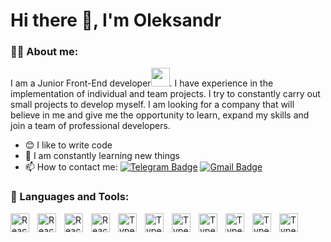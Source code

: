 # Hi there 👋, I'm Oleksandr

### 👨‍💻 About me:

I am a Junior Front-End developer<img src="https://media.giphy.com/media/WUlplcMpOCEmTGBtBW/giphy.gif" width="30px">. I have experience in the implementation of individual and team projects. I try to constantly carry out small projects to develop myself. I am looking for a company that will believe in me and give me the opportunity to learn, expand my skills and join a team of professional developers.

- 😊 I like to write code
- 🔭 I am constantly learning new things
- 📫 How to contact me: [![Telegram Badge](https://img.shields.io/badge/-oleksandrpalamarchuk-blue?style=flat&logo=Telegram&logoColor=white)](https://t.me/Alexpalamar_chuk) [![Gmail Badge](https://img.shields.io/badge/-Gmail-red?style=flat&logo=Gmail&logoColor=white)](mailto:palamarchuk.oa93@gmail.com)

### 🧰 Languages and Tools:

<img align="left" alt="React" width="30px" style="padding-right:10px;" src="https://cdn.jsdelivr.net/gh/devicons/devicon/icons/javascript/javascript-original.svg" />
<img align="left" alt="React" width="30px" style="padding-right:10px;" src="https://cdn.jsdelivr.net/gh/devicons/devicon/icons/react/react-original.svg" />
<img align="left" alt="React" width="30px" style="padding-right:10px;" src="https://cdn.jsdelivr.net/gh/devicons/devicon/icons/redux/redux-original.svg" />
<img align="left" alt="React" width="30px" style="padding-right:10px;" src="https://cdn.jsdelivr.net/gh/devicons/devicon/icons/nextjs/nextjs-original.svg" />
<img align="left" alt="TypeScript" width="30px" style="padding-right:10px;" src="https://cdn.jsdelivr.net/gh/devicons/devicon/icons/typescript/typescript-plain.svg" />
<img align="left" alt="TypeScript" width="30px" style="padding-right:10px;" src="https://cdn.jsdelivr.net/gh/devicons/devicon/icons/html5/html5-plain-wordmark.svg" />
<img align="left" alt="TypeScript" width="30px" style="padding-right:10px;" src="https://cdn.jsdelivr.net/gh/devicons/devicon/icons/css3/css3-plain-wordmark.svg" />
<img align="left" alt="TypeScript" width="30px" style="padding-right:10px;" src="https://cdn.jsdelivr.net/gh/devicons/devicon/icons/sass/sass-original.svg" />
<img align="left" alt="TypeScript" width="30px" style="padding-right:10px;" src="https://cdn.jsdelivr.net/gh/devicons/devicon/icons/git/git-original-wordmark.svg" />
<img align="left" alt="TypeScript" width="30px" style="padding-right:10px;" src="https://cdn.jsdelivr.net/gh/devicons/devicon/icons/github/github-original.svg" />
<img align="left" alt="TypeScript" width="30px" style="padding-right:10px;" src="https://cdn.jsdelivr.net/gh/devicons/devicon/icons/vscode/vscode-original.svg" />
